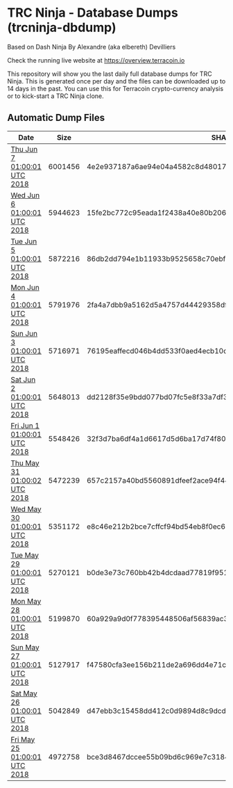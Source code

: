 # TRC Ninja - Database Dumps (trcninja-dbdump)
Based on Dash Ninja By Alexandre (aka elbereth) Devilliers

Check the running live website at https://overview.terracoin.io

This repository will show you the last daily full database dumps for TRC Ninja. This is generated once per day and the files can be downloaded up to 14 days in the past.
You can use this for Terracoin crypto-currency analysis or to kick-start a TRC Ninja clone.


## Automatic Dump Files
| Date | Size | SHA256 |
|--|--|--|
| [Thu Jun  7 01:00:01 UTC 2018](https://transfer.sh/npZr7/trcninja-dbdump-20180607010001.tar.bz2) | 6001456 | 4e2e937187a6ae94e04a4582c8d48017076f79b5d88b699c8575a12af2605afd | 
| [Wed Jun  6 01:00:01 UTC 2018](https://transfer.sh/3EZ1W/trcninja-dbdump-20180606010001.tar.bz2) | 5944623 | 15fe2bc772c95eada1f2438a40e80b20683bd526ba56c5eacffb56426cdbf06f | 
| [Tue Jun  5 01:00:01 UTC 2018](https://transfer.sh/5ahPa/trcninja-dbdump-20180605010001.tar.bz2) | 5872216 | 86db2dd794e1b11933b9525658c70ebf211938f025ea6bc1fc5c15549e27392a | 
| [Mon Jun  4 01:00:01 UTC 2018](https://transfer.sh/5gskO/trcninja-dbdump-20180604010001.tar.bz2) | 5791976 | 2fa4a7dbb9a5162d5a4757d44429358dffab0c610deab4c3567bbd3b5e7685fe | 
| [Sun Jun  3 01:00:01 UTC 2018](https://transfer.sh/13HVTq/trcninja-dbdump-20180603010001.tar.bz2) | 5716971 | 76195eaffecd046b4dd533f0aed4ecb10de3ee659c042511c5bfd23271e4f97a | 
| [Sat Jun  2 01:00:01 UTC 2018](https://transfer.sh/pF2BK/trcninja-dbdump-20180602010001.tar.bz2) | 5648013 | dd2128f35e9bdd077bd07fc5e8f33a7df3ddf6f19f11f225ac94900bd5423b66 | 
| [Fri Jun  1 01:00:01 UTC 2018](https://transfer.sh/OyLU/trcninja-dbdump-20180601010001.tar.bz2) | 5548426 | 32f3d7ba6df4a1d6617d5d6ba17d74f801a02e37a6b424f1fb714e473f036c67 | 
| [Thu May 31 01:00:02 UTC 2018](https://transfer.sh/ZJ6Va/trcninja-dbdump-20180531010002.tar.bz2) | 5472239 | 657c2157a40bd5560891dfeef2ace94f44e85856eceb5b075bde1469d673bd46 | 
| [Wed May 30 01:00:01 UTC 2018](https://transfer.sh/VI9st/trcninja-dbdump-20180530010001.tar.bz2) | 5351172 | e8c46e212b2bce7cffcf94bd54eb8f0ec6b1fcb745fe8ef3b8bc0d32ea9f89a5 | 
| [Tue May 29 01:00:01 UTC 2018](https://transfer.sh/Dez2O/trcninja-dbdump-20180529010001.tar.bz2) | 5270121 | b0de3e73c760bb42b4dcdaad77819f951014c371a942cf330b257fd5058694fa | 
| [Mon May 28 01:00:01 UTC 2018](https://transfer.sh/q3Srt/trcninja-dbdump-20180528010001.tar.bz2) | 5199870 | 60a929a9d0f778395448506af56839ac3e99aaacf1d401eb806babf5c1a8a252 | 
| [Sun May 27 01:00:01 UTC 2018](https://transfer.sh/gXhGc/trcninja-dbdump-20180527010001.tar.bz2) | 5127917 | f47580cfa3ee156b211de2a696dd4e71c4728953c056fb1e4cab77123cffbb28 | 
| [Sat May 26 01:00:01 UTC 2018](https://transfer.sh/QFPA4/trcninja-dbdump-20180526010001.tar.bz2) | 5042849 | d47ebb3c15458dd412c0d9894d8c9dcd443d1933b7e9a7a23d2772503fd33a86 | 
| [Fri May 25 01:00:01 UTC 2018](https://transfer.sh/yzehD/trcninja-dbdump-20180525010001.tar.bz2) | 4972758 | bce3d8467dccee55b09bd6c969e7c3184828a17cefeb155a5c933a17d3520a51 | 
